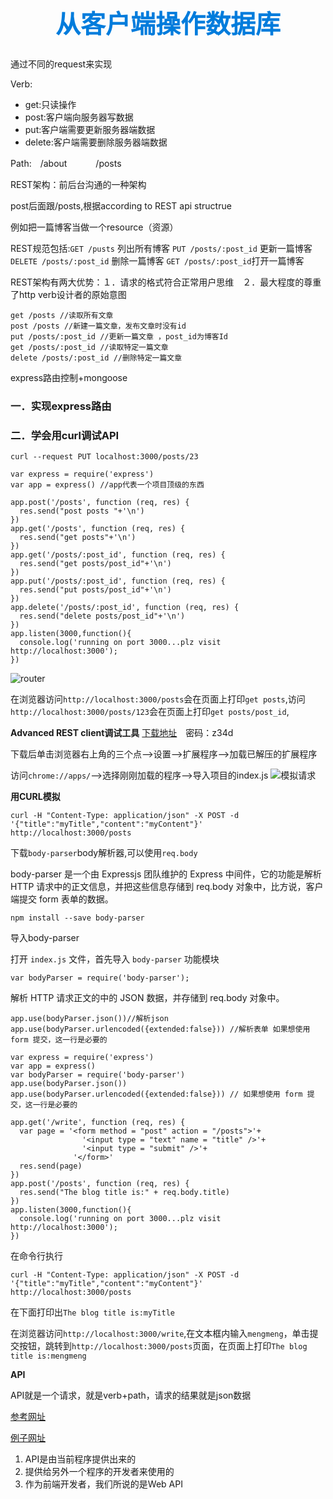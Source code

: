 <h1 style="font-size: 40px;text-align:center;color: #007cdc;">
    从客户端操作数据库
</h1>
通过不同的request来实现

Verb:
- get:只读操作
- post:客户端向服务器写数据
- put:客户端需要更新服务器端数据
- delete:客户端需要删除服务器端数据

Path:　/about  　　　/posts

REST架构：前后台沟通的一种架构

post后面跟/posts,根据according to REST api structrue

例如把一篇博客当做一个resource（资源）

REST规范包括:`GET /pusts` 列出所有博客  `PUT /posts/:post_id` 更新一篇博客 `DELETE /posts/:post_id` 删除一篇博客 `GET /posts/:post_id`打开一篇博客

REST架构有两大优势：１．请求的格式符合正常用户思维　２．最大程度的尊重了http verb设计者的原始意图

```
get /posts //读取所有文章
post /posts //新建一篇文章，发布文章时没有id
put /posts/:post_id //更新一篇文章 ，post_id为博客Id
get /posts/:post_id //读取特定一篇文章
delete /posts/:post_id //删除特定一篇文章
```
express路由控制+mongoose

### 一．实现express路由
### 二．学会用curl调试API
```
curl --request PUT localhost:3000/posts/23
```
```
var express = require('express')
var app = express() //app代表一个项目顶级的东西

app.post('/posts', function (req, res) {
  res.send("post posts "+'\n')
})
app.get('/posts', function (req, res) {
  res.send("get posts"+'\n')
})
app.get('/posts/:post_id', function (req, res) {
  res.send("get posts/post_id"+'\n')
})
app.put('/posts/:post_id', function (req, res) {
  res.send("put posts/post_id"+'\n')
})
app.delete('/posts/:post_id', function (req, res) {
  res.send("delete posts/post_id"+'\n')
})
app.listen(3000,function(){
  console.log('running on port 3000...plz visit http://localhost:3000');
})
```
![router](http://odowb0dhc.bkt.clouddn.com/router.png)

在浏览器访问`http://localhost:3000/posts`会在页面上打印`get posts`,访问`http://localhost:3000/posts/123`会在页面上打印`get posts/post_id`,

**Advanced REST client调试工具**
[下载地址](http://pan.baidu.com/s/1c0vUnJi)　密码：z34d

下载后单击浏览器右上角的三个点-->设置-->扩展程序-->加载已解压的扩展程序　

访问`chrome://apps/`-->选择刚刚加载的程序-->导入项目的index.js
![模拟请求](http://odowb0dhc.bkt.clouddn.com/%E6%A8%A1%E6%8B%9F%E8%AF%B7%E6%B1%82.png)

**用CURL模拟**
```
curl -H "Content-Type: application/json" -X POST -d '{"title":"myTitle","content":"myContent"}' http://localhost:3000/posts
```
下载`body-parser`body解析器,可以使用`req.body`

body-parser 是一个由 Expressjs 团队维护的 Express 中间件，它的功能是解析 HTTP 请求中的正文信息，并把这些信息存储到 req.body 对象中，比方说，客户端提交 form 表单的数据。
```
npm install --save body-parser
```
导入body-parser

打开 `index.js` 文件，首先导入 `body-parser` 功能模块
```
var bodyParser = require('body-parser');
```
解析 HTTP 请求正文的中的 JSON 数据，并存储到 req.body 对象中。
```
app.use(bodyParser.json())//解析json
app.use(bodyParser.urlencoded({extended:false})) //解析表单 如果想使用 form 提交，这一行是必要的
```
```
var express = require('express')
var app = express()
var bodyParser = require('body-parser')
app.use(bodyParser.json())
app.use(bodyParser.urlencoded({extended:false})) // 如果想使用 form 提交，这一行是必要的

app.get('/write', function (req, res) {
  var page = '<form method = "post" action = "/posts">'+
                '<input type = "text" name = "title" />'+
                '<input type = "submit" />'+
              '</form>'
  res.send(page)
})
app.post('/posts', function (req, res) {
  res.send("The blog title is:" + req.body.title)
})
app.listen(3000,function(){
  console.log('running on port 3000...plz visit http://localhost:3000');
})
```
在命令行执行
```
curl -H "Content-Type: application/json" -X POST -d '{"title":"myTitle","content":"myContent"}' http://localhost:3000/posts
```
在下面打印出`The blog title is:myTitle`

在浏览器访问`http://localhost:3000/write`,在文本框内输入`mengmeng`，单击提交按钮，跳转到`http://localhost:3000/posts`页面，在页面上打印`The blog title is:mengmeng`

**API**

API就是一个请求，就是verb+path，请求的结果就是json数据

[参考网址](https://en.wikipedia.org/wiki/Web_API)

[例子网址](https://developer.github.com/v3/)
1. API是由当前程序提供出来的
2. 提供给另外一个程序的开发者来使用的
3. 作为前端开发者，我们所说的是Web API
